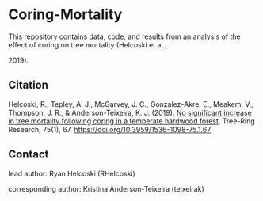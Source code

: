 # Coring-Mortality

This repository contains data, code, and results from an analysis of the effect of coring on tree mortality (Helcoski et al., 

2019). 


## Citation
Helcoski, R., Tepley, A. J., McGarvey, J. C., Gonzalez-Akre, E., Meakem, V., Thompson, J. R., & Anderson-Teixeira, K. J. (2019). [No significant increase in tree mortality following coring in a temperate hardwood forest](https://treeringresearch.org/doi/abs/10.3959/1536-1098-75.1.67?journalCode=trre). Tree-Ring Research, 75(1), 67. https://doi.org/10.3959/1536-1098-75.1.67

## Contact

lead author: Ryan Helcoski (RHelcoski)

corresponding author: Kristina Anderson-Teixeira (teixeirak)

